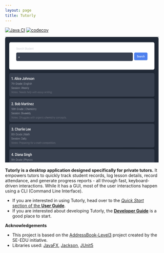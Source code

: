 ```yaml
---
layout: page
title: Tutorly
---
```


[![Java CI](https://github.com/AY2425S2-CS2103T-T17-3/tp/actions/workflows/gradle.yml/badge.svg)](https://github.com/AY2425S2-CS2103T-T17-3/tp/actions/workflows/gradle.yml)
[![codecov](https://codecov.io/gh/AY2425S2-CS2103T-T17-3/tp/graph/badge.svg?token=XI1D0BSATZ)](https://codecov.io/gh/AY2425S2-CS2103T-T17-3/tp)

![Ui](images/Ui.png)

**Tutorly is a desktop application designed specifically for private tutors.** It empowers tutors to quickly track student records, log lesson details, record attendance, and generate progress reports - all through fast, keyboard-driven interactions. While it has a GUI, most of the user interactions happen using a CLI (Command Line Interface).

* If you are interested in using Tutorly, head over to the [_Quick Start_ section of the **User Guide**](UserGuide.html#quick-start).
* If you are interested about developing Tutorly, the [**Developer Guide**](DeveloperGuide.html) is a good place to start.


**Acknowledgements**

* This project is based on the [AddressBook-Level3](https://github.com/se-edu/addressbook-level3) project created by the SE-EDU initiative.
* Libraries used: [JavaFX](https://openjfx.io/), [Jackson](https://github.com/FasterXML/jackson), [JUnit5](https://github.com/junit-team/junit5)
